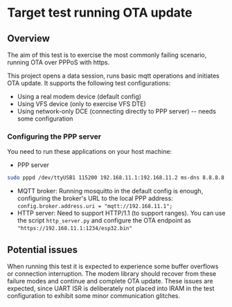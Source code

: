 # Target test running OTA update

## Overview

The aim of this test is to exercise the most commonly failing scenario, running OTA over PPPoS with https.

This project opens a data session, runs basic mqtt operations and initiates OTA update.
It supports the following test configurations:
* Using a real modem device (default config)
* Using VFS device (only to exercise VFS DTE)
* Using network-only DCE (connecting directly to PPP server) -- needs some configuration

### Configuring the PPP server

You need to run these applications on your host machine:
* PPP server
```bash
sudo pppd /dev/ttyUSB1 115200 192.168.11.1:192.168.11.2 ms-dns 8.8.8.8 modem local noauth debug nocrtscts nodetach +ipv6
```
* MQTT broker: Running mosquitto in the default config is enough, configuring the broker's URL to the local PPP address: `config.broker.address.uri = "mqtt://192.168.11.1";`
* HTTP server: Need to support HTTP/1.1 (to support ranges). You can use the script `http_server.py` and configure the OTA endpoint as `"https://192.168.11.1:1234/esp32.bin"`

## Potential issues

When running this test it is expected to experience some buffer overflows or connection interruption.
The modem library should recover from these failure modes and continue and complete OTA update.
These issues are expected, since UART ISR is deliberately not placed into IRAM in the test configuration to exhibit some minor communication glitches.
